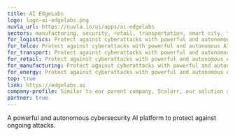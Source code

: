 ```yaml
---
title: AI EdgeLabs
logo: logo-ai-edgelabs.png
nuvla_url: https://nuvla.io/ui/apps/ai-edgelabs
sectors: manufacturing, security, retail, transportation, smart city, telco, logistics &amp; shipping, energy
for_logistics: Protect against cyberattacks with powerful and autonomous AI platform.
for_telco: Protect against cyberattacks with powerful and autonomous AI platform.
for_transport: Protect against cyberattacks with powerful and autonomous AI platform.
for_retail: Protect against cyberattacks with powerful and autonomous AI platform.
for_manufacturing: Protect against cyberattacks with powerful and autonomous AI platform.
for_energy: Protect against cyberattacks with powerful and autonomous AI platform.
top: true
link: https://edgelabs.ai
company-profile: Similar to our parent company, Scalarr, our solution at its core has a straightforward vision&colon; to help protect clients against cyber criminal acts.
partner: true
---
```


A powerful and autonomous cybersecurity AI platform to protect against ongoing attacks.
